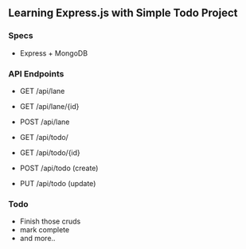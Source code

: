 ## Learning Express.js with Simple Todo Project

### Specs
- Express + MongoDB

### API Endpoints

- GET /api/lane
- GET /api/lane/{id}
- POST /api/lane

- GET /api/todo/
- GET /api/todo/{id}
- POST /api/todo (create)
- PUT /api/todo (update)

### Todo
- Finish those cruds
- mark complete
- and more..
